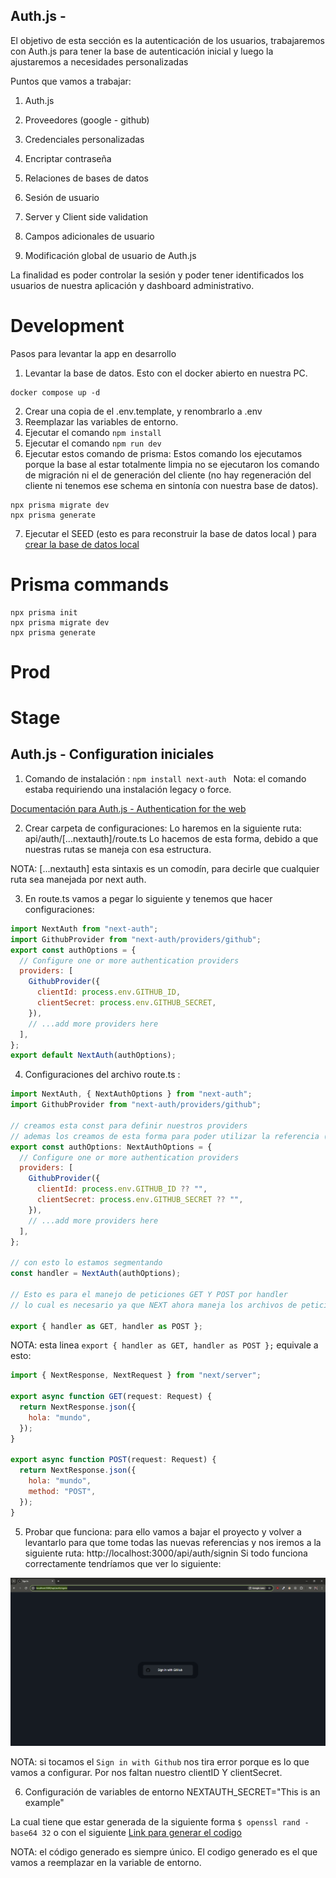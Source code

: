 ## Auth.js -

El objetivo de esta sección es la autenticación de los usuarios, trabajaremos con Auth.js para tener la base de autenticación inicial y luego la ajustaremos a necesidades personalizadas

Puntos que vamos a trabajar:

1. Auth.js

2. Proveedores (google - github)

3. Credenciales personalizadas

4. Encriptar contraseña

5. Relaciones de bases de datos

6. Sesión de usuario

7. Server y Client side validation

8. Campos adicionales de usuario

9. Modificación global de usuario de Auth.js

La finalidad es poder controlar la sesión y poder tener identificados los usuarios de nuestra aplicación y dashboard administrativo.

# Development

Pasos para levantar la app en desarrollo

1. Levantar la base de datos. Esto con el docker abierto en nuestra PC.

```
docker compose up -d
```

2. Crear una copia de el .env.template, y renombrarlo a .env
3. Reemplazar las variables de entorno.
4. Ejecutar el comando `npm install`
5. Ejecutar el comando `npm run dev`
6. Ejecutar estos comando de prisma: Estos comando los ejecutamos porque la base al estar totalmente limpia no se ejecutaron los comando de migración ni el de generación del cliente (no hay regeneración del cliente ni tenemos ese schema en sintonía con nuestra base de datos).

```
npx prisma migrate dev
npx prisma generate
```

7. Ejecutar el SEED (esto es para reconstruir la base de datos local ) para [crear la base de datos local](http://localhost:3000/api/seed)

# Prisma commands

```
npx prisma init
npx prisma migrate dev
npx prisma generate
```

# Prod

# Stage

## Auth.js - Configuration iniciales

1. Comando de instalación : `npm install next-auth `
   Nota: el comando estaba requiriendo una instalación legacy o force.

[Documentación para Auth.js - Authentication for the web](https://next-auth.js.org/getting-started/example)

2. Crear carpeta de configuraciones: Lo haremos en la siguiente ruta: api/auth/[...nextauth]/route.ts
   Lo hacemos de esta forma, debido a que nuestras rutas se maneja con esa estructura.

NOTA: [...nextauth] esta sintaxis es un comodín, para decirle que cualquier ruta sea manejada por next auth.

3. En route.ts vamos a pegar lo siguiente y tenemos que hacer configuraciones:

```js
import NextAuth from "next-auth";
import GithubProvider from "next-auth/providers/github";
export const authOptions = {
  // Configure one or more authentication providers
  providers: [
    GithubProvider({
      clientId: process.env.GITHUB_ID,
      clientSecret: process.env.GITHUB_SECRET,
    }),
    // ...add more providers here
  ],
};
export default NextAuth(authOptions);
```

4. Configuraciones del archivo route.ts :

```js
import NextAuth, { NextAuthOptions } from "next-auth";
import GithubProvider from "next-auth/providers/github";

// creamos esta const para definir nuestros providers
// ademas los creamos de esta forma para poder utilizar la referencia (authOptions) en otros lugares
export const authOptions: NextAuthOptions = {
  // Configure one or more authentication providers
  providers: [
    GithubProvider({
      clientId: process.env.GITHUB_ID ?? "",
      clientSecret: process.env.GITHUB_SECRET ?? "",
    }),
    // ...add more providers here
  ],
};

// con esto lo estamos segmentando
const handler = NextAuth(authOptions);

// Esto es para el manejo de peticiones GET Y POST por handler
// lo cual es necesario ya que NEXT ahora maneja los archivos de peticiones GET Y POST

export { handler as GET, handler as POST };
```

NOTA: esta linea `export { handler as GET, handler as POST };` equivale a esto:

```js
import { NextResponse, NextRequest } from "next/server";

export async function GET(request: Request) {
  return NextResponse.json({
    hola: "mundo",
  });
}

export async function POST(request: Request) {
  return NextResponse.json({
    hola: "mundo",
    method: "POST",
  });
}
```
5. Probar que funciona: para ello vamos a bajar el proyecto y volver a levantarlo para que tome todas las nuevas referencias y nos iremos a la siguiente ruta: http://localhost:3000/api/auth/signin 
Si todo funciona correctamente tendríamos que ver lo siguiente: 

![Configuración funciona correctamente](image.png)

NOTA: si tocamos el ```Sign in with Github``` nos tira error porque es lo que vamos a configurar. Por nos faltan nuestro clientID Y clientSecret.

6. Configuración de variables de entorno NEXTAUTH_SECRET="This is an example" 
 
 La cual tiene que estar generada de la siguiente forma ```$ openssl rand -base64 32``` 
 o con el siguiente [Link para generar el codigo](https://generate-secret.vercel.app/32)

NOTA: el código generado es siempre único. El codigo generado es el que vamos a reemplazar en la variable de entorno.